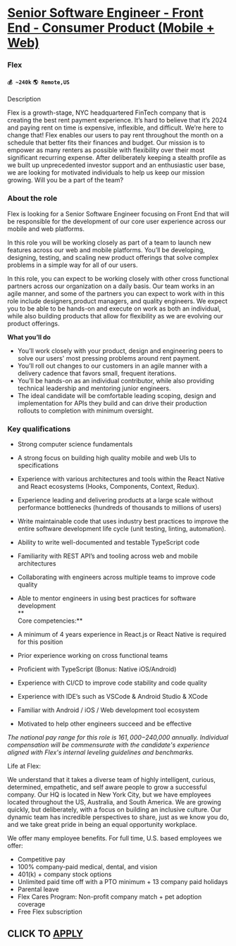 # [Senior Software Engineer - Front End - Consumer Product (Mobile + Web)](https://www.remotewlb.com/apply/senior-software-engineer-front-end-consumer-product-mobile-web)  
### Flex  
#### `💰 ~240k` `🌎 Remote,US`  

Description

Flex is a growth-stage, NYC headquartered FinTech company that is creating the best rent payment experience. It’s hard to believe that it’s 2024 and paying rent on time is expensive, inflexible, and difficult. We’re here to change that! Flex enables our users to pay rent throughout the month on a schedule that better fits their finances and budget. Our mission is to empower as many renters as possible with flexibility over their most significant recurring expense. After deliberately keeping a stealth profile as we built up unprecedented investor support and an enthusiastic user base, we are looking for motivated individuals to help us keep our mission growing. Will you be a part of the team?

### **About the role**

Flex is looking for a Senior Software Engineer focusing on Front End that will be responsible for the development of our core user experience across our mobile and web platforms.

In this role you will be working closely as part of a team to launch new features across our web and mobile platforms. You’ll be developing, designing, testing, and scaling new product offerings that solve complex problems in a simple way for all of our users.

In this role, you can expect to be working closely with other cross functional partners across our organization on a daily basis. Our team works in an agile manner, and some of the partners you can expect to work with in this role include designers,product managers, and quality engineers. We expect you to be able to be hands-on and execute on work as both an individual, while also building products that allow for flexibility as we are evolving our product offerings.

**What you’ll do**

  * You’ll work closely with your product, design and engineering peers to solve our users' most pressing problems around rent payment. 
  * You’ll roll out changes to our customers in an agile manner with a delivery cadence that favors small, frequent iterations.
  * You’ll be hands-on as an individual contributor, while also providing technical leadership and mentoring junior engineers.
  * The ideal candidate will be comfortable leading scoping, design and implementation for APIs they build and can drive their production rollouts to completion with minimum oversight.

### **Key qualifications**

  * Strong computer science fundamentals 
  * A strong focus on building high quality mobile and web UIs to specifications
  * Experience with various architectures and tools within the React Native and React ecosystems (Hooks, Components, Context, Redux).
  * Experience leading and delivering products at a large scale without performance bottlenecks (hundreds of thousands to millions of users)
  * Write maintainable code that uses industry best practices to improve the entire software development life cycle (unit testing, linting, automation).
  * Ability to write well-documented and testable TypeScript code
  * Familiarity with REST API’s and tooling across web and mobile architectures
  * Collaborating with engineers across multiple teams to improve code quality
  * Able to mentor engineers in using best practices for software development  
 **  
Core competencies:**

  * A minimum of 4 years experience in React.js or React Native is required for this position
  * Prior experience working on cross functional teams
  * Proficient with TypeScript (Bonus: Native iOS/Android)
  * Experience with CI/CD to improve code stability and code quality
  * Experience with IDE’s such as VSCode & Android Studio & XCode
  * Familiar with Android / iOS / Web development tool ecosystem
  * Motivated to help other engineers succeed and be effective 

_The national pay range for this role is $161,000-$240,000 annually. Individual compensation will be commensurate with the candidate's experience aligned with Flex's internal leveling guidelines and benchmarks._

Life at Flex:

We understand that it takes a diverse team of highly intelligent, curious, determined, empathetic, and self aware people to grow a successful company. Our HQ is located in New York City, but we have employees located throughout the US, Australia, and South America. We are growing quickly, but deliberately, with a focus on building an inclusive culture. Our dynamic team has incredible perspectives to share, just as we know you do, and we take great pride in being an equal opportunity workplace.

We offer many employee benefits. For full time, U.S. based employees we offer:

  * Competitive pay
  * 100% company-paid medical, dental, and vision
  * 401(k) + company stock options
  * Unlimited paid time off with a PTO minimum + 13 company paid holidays
  * Parental leave 
  * Flex Cares Program: Non-profit company match + pet adoption coverage
  * Free Flex subscription

  
## CLICK TO [APPLY](https://www.remotewlb.com/apply/senior-software-engineer-front-end-consumer-product-mobile-web)


